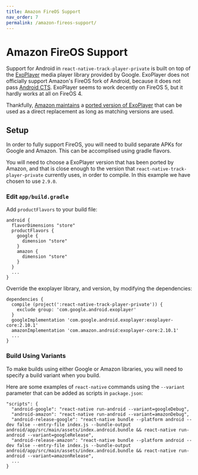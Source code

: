 ```yaml
---
title: Amazon FireOS Support
nav_order: 7
permalink: /amazon-fireos-support/
---
```


# Amazon FireOS Support

Support for Android in `react-native-track-player-private` is built on top of the [ExoPlayer](https://github.com/google/ExoPlayer) media player library provided by Google. ExoPlayer does not officially support Amazon's FireOS fork of Android, because it does not pass [Android CTS](https://source.android.com/compatibility/cts). ExoPlayer seems to work decently on FireOS 5, but it hardly works at all on FireOS 4.

Thankfully, [Amazon maintains](https://developer.amazon.com/docs/fire-tv/media-players.html#exoplayer) a [ported version of ExoPlayer](https://github.com/amzn/exoplayer-amazon-port) that can be used as a direct replacement as long as matching versions are used.

## Setup

In order to fully support FireOS, you will need to build separate APKs for Google and Amazon. This can be accomplised using gradle flavors.

You will need to choose a ExoPlayer version that has been ported by Amazon, and that is close enough to the version that `react-native-track-player-private` currently uses, in order to compile. In this example we have chosen to use `2.9.0`.

### Edit `app/build.gradle`

Add `productFlavors` to your build file:

```
android {
  flavorDimensions "store"
  productFlavors {
    google {
      dimension "store"
    }
    amazon {
      dimension "store"
    }
  }
  ...
}
```

Override the exoplayer library, and version, by modifying the dependencies:

```
dependencies {
  compile (project(':react-native-track-player-private')) {
    exclude group: 'com.google.android.exoplayer'
  }
  googleImplementation 'com.google.android.exoplayer:exoplayer-core:2.10.1'
  amazonImplementation 'com.amazon.android:exoplayer-core:2.10.1'
  ...
}
```

### Build Using Variants

To make builds using either Google or Amazon libraries, you will need to specify a build variant when you build.

Here are some examples of `react-native` commands using the `--variant` parameter that can be added as scripts in `package.json`:

```
"scripts": {
  "android-google": "react-native run-android --variant=googleDebug",
  "android-amazon": "react-native run-android --variant=amazonDebug",
  "android-release-google": "react-native bundle --platform android --dev false --entry-file index.js --bundle-output android/app/src/main/assets/index.android.bundle && react-native run-android --variant=googleRelease",
  "android-release-amazon": "react-native bundle --platform android --dev false --entry-file index.js --bundle-output android/app/src/main/assets/index.android.bundle && react-native run-android --variant=amazonRelease",
  ...
}
```

